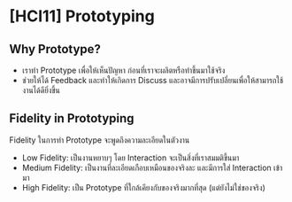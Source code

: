 # \[HCI11] Prototyping

## Why Prototype?

* เราทำ Prototype เพื่อให้เห็นปัญหา ก่อนที่เราจะผลิตหรือทำขึ้นมาใช้จริง
* ช่วยให้ได้ Feedback และทำให้เกิดการ Discuss และอาจมีการปรับเปลี่ยนเพื่อให้สามารถใช้งานได้ดียิ่งขึ้น

## Fidelity in Prototyping

Fidelity ในการทำ Prototype จะพูดถึงความละเอียดในตัวงาน

* Low Fidelity: เป็นงานหยาบๆ โดย Interaction จะเป็นสิ่งที่เราสมมติขึ้นมา
* Medium Fidelity: เป็นงานที่ละเอียดเกือบเหมือนของจริงละ และมีการใส่ Interaction เข้ามา
* High Fidelity: เป็น Prototype ที่ใกล้เคียงกับของจริงมากที่สุด (แต่ยังไม่ใช่ของจริง)

